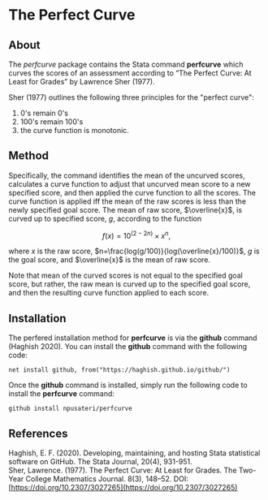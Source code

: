 # The Perfect Curve

## About
The *perfcurve* package contains the Stata command **perfcurve** which curves the scores of an assessment according to “The Perfect Curve: At Least for Grades” by Lawrence Sher (1977).

Sher (1977) outlines the following three principles for the "perfect curve":
1. 0's remain 0's
2. 100's remain 100's
3. the curve function is monotonic.

## Method
Specifically, the command identifies the mean of the uncurved scores, calculates a curve function to adjust that uncurved mean score to a new specified score, and then applied the curve function to all the scores. The curve function is applied iff the mean of the raw scores is less than the newly specified goal score.  The mean of raw score, $\overline{x}$, is curved up to specified score, $g$, according to the function 

$$f(x)=10^{(2-2n)} \times x^{n},$$

where $x$ is the raw score, $n=\frac{log(g/100)}{log(\overline{x}/100)}$, $g$ is the goal score, and $\overline{x}$ is the mean of raw score.

Note that mean of the curved scores is not equal to the specified goal score, but rather, the raw mean is curved up to the specified goal score, and then the resulting curve function applied to each score.

## Installation
The perfered installation method for **perfcurve** is via the **github** command (Haghish 2020). You can install the **github** command with the following code:  

```
net install github, from("https://haghish.github.io/github/")
```

Once the **github** command is installed, simply run the following code to install the **perfcurve** command:  

```
github install npusateri/perfcurve
```

## References
Haghish, E. F. (2020). Developing, maintaining, and hosting Stata statistical software on GitHub. The Stata Journal, 20(4), 931-951.  
Sher, Lawrence. (1977). The Perfect Curve: At Least for Grades. The Two-Year College Mathematics Journal. 8(3), 148–52. DOI: [https://doi.org/10.2307/3027265](https://doi.org/10.2307/3027265)
